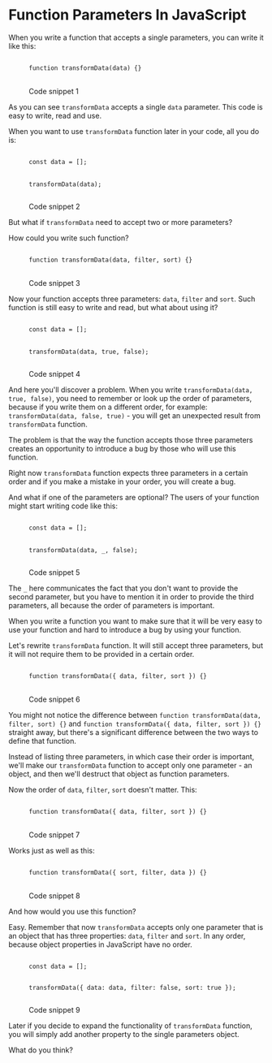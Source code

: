 # Function Parameters In JavaScript

When you write a function that accepts a single parameters, you can write it like this:

<figure class="figure">
<pre>
<code class="language-jsx">
function transformData(data) {}
</code>
</pre>
<figcaption class="figure-caption">Code snippet 1</figcaption>
</figure>

As you can see `transformData` accepts a single `data` parameter. This code is easy to write, read and use.

When you want to use `transformData` function later in your code, all you do is:

<figure class="figure">
<pre>
<code class="language-jsx">
const data = [];

transformData(data);
</code>
</pre>
<figcaption class="figure-caption">Code snippet 2</figcaption>
</figure>

But what if `transformData` need to accept two or more parameters?

How could you write such function?

<figure class="figure">
<pre>
<code class="language-jsx">
function transformData(data, filter, sort) {}
</code>
</pre>
<figcaption class="figure-caption">Code snippet 3</figcaption>
</figure>

Now your function accepts three parameters: `data`, `filter` and `sort`. Such function is still easy to write and read, but what about using it?

<figure class="figure">
<pre>
<code class="language-jsx">
const data = [];

transformData(data, true, false);
</code>
</pre>
<figcaption class="figure-caption">Code snippet 4</figcaption>
</figure>

And here you'll discover a problem. When you write `transformData(data, true, false)`, you need to remember or look up the order of parameters, because if you write them on a different order, for example: `transformData(data, false, true)` - you will get an unexpected result from `transformData` function.

The problem is that the way the function accepts those three parameters creates an opportunity to introduce a bug by those who will use this function.

Right now `transformData` function expects three parameters in a certain order and if you make a mistake in your order, you will create a bug.

And what if one of the parameters are optional? The users of your function might start writing code like this:

<figure class="figure">
<pre>
<code class="language-jsx">
const data = [];

transformData(data, _, false);
</code>
</pre>
<figcaption class="figure-caption">Code snippet 5</figcaption>
</figure>

The `_` here communicates the fact that you don't want to provide the second parameter, but you have to mention it in order to provide the third parameters, all because the order of parameters is important.

When you write a function you want to make sure that it will be very easy to use your function and hard to introduce a bug by using your function.

Let's rewrite `transformData` function. It will still accept three parameters, but it will not require them to be provided in a certain order.

<figure class="figure">
<pre>
<code class="language-jsx">
function transformData({ data, filter, sort }) {}
</code>
</pre>
<figcaption class="figure-caption">Code snippet 6</figcaption>
</figure>

You might not notice the difference between `function transformData(data, filter, sort) {}` and `function transformData({ data, filter, sort }) {}` straight away, but there's a significant difference between the two ways to define that function.

Instead of listing three parameters, in which case their order is important, we'll make our `transformData` function to accept only one parameter - an object, and then we'll destruct that object as function parameters.

Now the order of `data`, `filter`, `sort` doesn't matter. This:

<figure class="figure">
<pre>
<code class="language-jsx">
function transformData({ data, filter, sort }) {}
</code>
</pre>
<figcaption class="figure-caption">Code snippet 7</figcaption>
</figure>

Works just as well as this:

<figure class="figure">
<pre>
<code class="language-jsx">
function transformData({ sort, filter, data }) {}
</code>
</pre>
<figcaption class="figure-caption">Code snippet 8</figcaption>
</figure>

And how would you use this function?

Easy. Remember that now `transformData` accepts only one parameter that is an object that has three properties: `data`, `filter` and `sort`. In any order, because object properties in JavaScript have no order.

<figure class="figure">
<pre>
<code class="language-jsx">
const data = [];

transformData({ data: data, filter: false, sort: true });
</code>
</pre>
<figcaption class="figure-caption">Code snippet 9</figcaption>
</figure>

Later if you decide to expand the functionality of `transformData` function, you will simply add another property to the single parameters object.

What do you think?